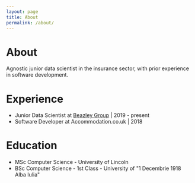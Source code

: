 ```yaml
---
layout: page
title: About
permalink: /about/
---
```


# About
Agnostic junior data scientist in the insurance sector, with prior experience in software development. 

# Experience
- Junior Data Scientist at [Beazley Group](https://www.beazley.com) | 2019 - present
- Software Developer at Accommodation.co.uk | 2018

# Education
- MSc Computer Science - University of Lincoln
- BSc Computer Science - 1st Class - University of "1 Decembrie 1918 Alba Iulia"
